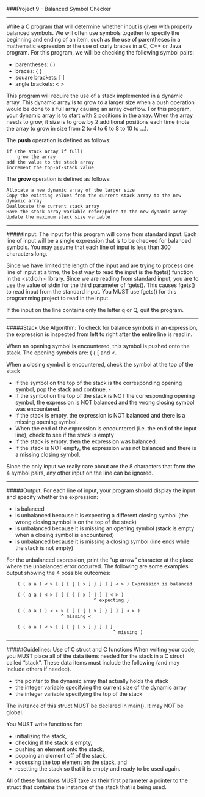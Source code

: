 ###Project 9 - Balanced Symbol Checker 

---
Write a C program that will determine whether input is given with properly balanced symbols. We will often use symbols together to specify the beginning and ending of an item, such as the use of parentheses in a mathematic expression or the use of curly braces in a C, C++ or Java program. For this program, we will be checking the following symbol pairs:

- parentheses: ( )
- braces: { }
- square brackets: [ ] 
- angle brackets: < > 

This program will require the use of a stack implemented in a dynamic array. This dynamic array is to grow to a larger size when a push operation would be done to a full array causing an array overflow. For this program, your dynamic array is to start with 2 positions in the array. When the array needs to grow, it size is to grow by 2 additional positions each time (note the array to grow in size from 2 to 4 to 6 to 8 to 10 to ...). 

The **push** operation is defined as follows: 
	
	if (the stack array if full)
		grow the array
	add the value to the stack array
	increment the top-of-stack value

The **grow** operation is defined as follows:
	
	Allocate a new dynamic array of the larger size
	Copy the existing values from the current stack array to the new dynamic array 
	Deallocate the current stack array
	Have the stack array variable refer/point to the new dynamic array
	Update the maximum stack size variable
___
#####Input:
The input for this program will come from standard input. Each line of input will be a single expression that is to be checked for balanced symbols. You may assume that each line of input is less than 300 characters long.

Since we have limited the length of the input and are trying to process one line of input at a time, the best way to read the input is the fgets() function in the <stdio.h> library. Since we are reading from standard input, you are to use the value of stdin for the third parameter of fgets(). This causes fgets() to read input from the standard input. You MUST use fgets() for this programming project to read in the input.

If the input on the line contains only the letter q or Q, quit the program.

___

#####Stack Use Algorithm:
To check for balance symbols in an expression, the expression is inspected from left to right after the entire line is read in. 

When an opening symbol is encountered, this symbol is pushed onto the stack. The opening symbols are: ( { [ and <. 

When a closing symbol is encountered, check the symbol at the top of the stack

- If the symbol on the top of the stack is the corresponding opening symbol, pop the stack and continue. - 
- If the symbol on the top of the stack is NOT the corresponding opening symbol, the expression is NOT balanced and the wrong closing symbol was encountered. 
- If the stack is empty, the expression is NOT balanced and there is a missing opening symbol. 
- When the end of the expression is encountered (i.e. the end of the input line), check to see if the stack is empty
- If the stack is empty, then the expression was balanced.  
- If the stack is NOT empty, the expression was not balanced and there is a missing closing symbol.

Since the only input we really care about are the 8 characters that form the 4 symbol pairs, any other input on the line can be ignored. 
___
#####Output:
For each line of input, your program should display the input and specify whether the expression:

- is balanced 
- is unbalanced because it is expecting a different closing symbol (the wrong closing symbol is on the top of the stack) 
- is unbalanced because it is missing an opening symbol (stack is empty when a closing symbol is encountered) 
- is unbalanced because it is missing a closing symbol (line ends while the stack is not empty) 

For the unbalanced expression, print the “up arrow” character at the place where the unbalanced error occurred. The following are some examples output showing the 4 possible outcomes: 
	
		( ( a a ) < > [ [ [ { [ x ] } ] ] ] < > ) Expression is balanced 

		( ( a a ) < > [ [ [ { [ x ] ] ] ] < > )
                                    ^ expecting }

		( ( a a ) ) < > > [ [ [ { [ x ] } ] ] ] < > ) 
	                    ^ missing < 

		( ( a a ) < > [ [ [ { [ x ] } ] ] ]
	                                       ^ missing ) 
___
#####Guidelines:
Use of C struct and C functions 
When writing your code, you MUST place all of the data items needed for the stack in a C struct called “stack”. These data items must include the following (and may include others if needed). 

- the pointer to the dynamic array that actually holds the stack
- the integer variable specifying the current size of the dynamic array 
- the integer variable specifying the top of the stack  

The instance of this struct MUST be declared in main(). It may NOT be global. 

You MUST write functions for:

- initializing the stack, 
- checking if the stack is empty, 
- pushing an element onto the stack, 
- popping an element off of the stack, 
- accessing the top element on the stack, and 
- resetting the stack so that it is empty and ready to be used again.

All of these functions MUST take as their first parameter a pointer to the struct that contains the instance of the stack that is being used. 